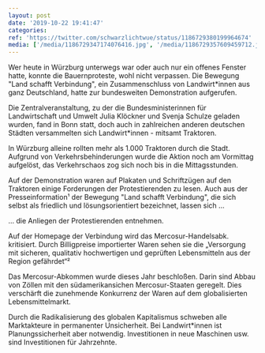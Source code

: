 ```yaml
---
layout: post
date: '2019-10-22 19:41:47'
categories: 
ref: 'https://twitter.com/schwarzlichtwue/status/1186729380199964674'
media: ['/media/1186729347174076416.jpg', '/media/1186729357609459712.jpg', '/media/1186729367214407680.jpg', '/media/1186729383647760385.jpg', '/media/1186729395588861952.jpg', '/media/1186729409002258432.jpg', '/media/1186729427322966016.jpg', '/media/1186729441805910024.jpg', '/media/1186729461741445124.jpg', '/media/1186729552019673094.jpg', '/media/1186729592968626176.jpg', '/media/1186729627777146882.jpg', '/media/1186729666272514048.jpg', '/media/1186729680650620929.jpg', '/media/1186729694693076992.jpg', '/media/1186729704277118976.jpg', '/media/1186729714821537792.jpg', '/media/1186729728914460678.jpg', '/media/1186729741719687169.jpg']
---
```

Wer heute in Würzburg unterwegs war oder auch nur ein offenes Fenster hatte, konnte die Bauernproteste, wohl nicht verpassen. Die Bewegung "Land schafft Verbindung", ein Zusammenschluss von Landwirt\*innen aus ganz Deutschland, hatte zur bundesweiten Demonstration aufgerufen.  

Die Zentralveranstaltung, zu der die Bundesministerinnen für Landwirtschaft und Umwelt Julia Klöckner und Svenja Schulze geladen wurden, fand in Bonn statt, doch auch in zahlreichen anderen deutschen Städten versammelten sich Landwirt\*innen - mitsamt Traktoren. 

In Würzburg alleine rollten mehr als 1.000 Traktoren durch die Stadt. Aufgrund von Verkehrsbehinderungen wurde die Aktion noch am Vormittag aufgelöst, das Verkehrschaos zog sich noch bis in die Mittagsstunden. 

Auf der Demonstration waren auf Plakaten und Schriftzügen auf den Traktoren einige Forderungen der Protestierenden zu lesen. Auch aus der Presseinformation¹ der Bewegung "Land schafft Verbindung", die sich selbst als friedlich und lösungsorientiert bezeichnet, lassen sich … 

… die Anliegen der Protestierenden entnehmen. 



Auf der Homepage der Verbindung wird das Mercosur-Handelsabk. kritisiert. Durch Billigpreise importierter Waren sehen sie die „Versorgung mit sicheren, qualitativ hochwertigen und geprüften Lebensmitteln aus der Region gefährdet“² 

Das Mercosur-Abkommen wurde dieses Jahr beschloßen. Darin sind Abbau von Zöllen mit den südamerikansichen Mercosur-Staaten geregelt. Dies verschärft die zunehmende Konkurrenz der Waren auf dem globalisierten Lebensmittelmarkt. 

Durch die Radikalisierung des globalen Kapitalismus schweben alle Marktakteure in permanenter Unsicherheit. Bei Landwirt\*innen ist Planungssicherheit aber notwendig. Investitionen in neue Maschinen usw. sind Investitionen für Jahrzehnte. 